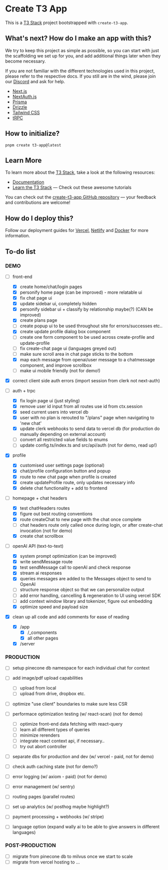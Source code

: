 # Create T3 App

This is a [T3 Stack](https://create.t3.gg/) project bootstrapped with `create-t3-app`.

## What's next? How do I make an app with this?

We try to keep this project as simple as possible, so you can start with just the scaffolding we set up for you, and add additional things later when they become necessary.

If you are not familiar with the different technologies used in this project, please refer to the respective docs. If you still are in the wind, please join our [Discord](https://t3.gg/discord) and ask for help.

- [Next.js](https://nextjs.org)
- [NextAuth.js](https://next-auth.js.org)
- [Prisma](https://prisma.io)
- [Drizzle](https://orm.drizzle.team)
- [Tailwind CSS](https://tailwindcss.com)
- [tRPC](https://trpc.io)

## How to initialize?

```
pnpm create t3-app@latest
```

## Learn More

To learn more about the [T3 Stack](https://create.t3.gg/), take a look at the following resources:

- [Documentation](https://create.t3.gg/)
- [Learn the T3 Stack](https://create.t3.gg/en/faq#what-learning-resources-are-currently-available) — Check out these awesome tutorials

You can check out the [create-t3-app GitHub repository](https://github.com/t3-oss/create-t3-app) — your feedback and contributions are welcome!

## How do I deploy this?

Follow our deployment guides for [Vercel](https://create.t3.gg/en/deployment/vercel), [Netlify](https://create.t3.gg/en/deployment/netlify) and [Docker](https://create.t3.gg/en/deployment/docker) for more information.

## To-do list

### DEMO

- [ ] front-end

  - [x] create home/chat/login pages
  - [x] personify home page (can be improved) - more relatable ui
  - [x] fix chat page ui
  - [x] update sidebar ui, completely hidden
  - [x] personify sidebar ui + classify by relationship maybe(?) (CAN be improved)
  - [x] create plans page
  - [ ] create popup ui to be used throughout site for errors/successes etc..
  - [x] create update profile dialog box component
  - [ ] create one form component to be used across create-profile and update-profile
  - [ ] fix create-chat page ui (languages greyed out)
  - [ ] make sure scroll area in chat page sticks to the bottom
  - [x] map each message from openai/user message to a chatmessage component, and improve scrollbox
  - [ ] make ui mobile friendly (not for demo!)

- [x] correct client side auth errors (import session from clerk not next-auth)

- [ ] auth + trpc

  - [x] fix login page ui (just styling)
  - [x] remove user id input from all routes use id from ctx.session
  - [x] seed current users into vercel db
  - [x] user with no plan is rerouted to "/plans" page when navigating to 'new chat'
  - [x] update clerk webhooks to send data to vercel db (for production do manually depending on external account)
  - [ ] convert all restricted value fields to enums
  - [ ] update config.ts/index.ts and src/api/auth (not for demo, read up!)

- [x] profile

  - [x] customised user settings page (optional)
  - [x] chat/profile configuration button and popup
  - [x] route to new chat page when profile is created
  - [x] create updateProfile route, only updates necessary info
  - [x] delete chat functionality + add to frontend

- [ ] homepage + chat headers

  - [x] test chatHeaders routes
  - [x] figure out best routing conventions
  - [x] route createChat to new page with the chat once complete
  - [ ] chat headers route only called once during login, or after create-chat invocation (not for demo)
  - [x] create chat scrollbox

- [ ] openAI API (text-to-text)

  - [x] system prompt optimization (can be improved)
  - [x] write sendMessage route
  - [x] test sendMessage call to openAI and check response
  - [x] stream ai responses
  - [x] queries messages are added to the Messages object to send to OpenAI
  - [ ] structure response object so that we can personalize output
  - [ ] add error handling, cancelling & regeneration to UI using vercel SDK
  - [ ] add context window library and tokenizer, figure out embedding
  - [x] optimize speed and payload size

- [x] clean up all code and add comments for ease of reading

  - [x] /app
    - [x] /\_components
    - [x] all other pages
  - [x] /server

### PRODUCTION

- [ ] setup pinecone db namespace for each individual chat for context
- [ ] add image/pdf upload capabilities

  - [ ] upload from local
  - [ ] upload from drive, dropbox etc.

- [ ] optimize "use client" boundaries to make sure less CSR

- [ ] performace optimization testing (w/ react-scan) (not for demo)

  - [ ] optimize front-end data fetching with react-query
  - [ ] learn all different types of queries
  - [ ] minimize rerenders
  - [ ] integrate react context api, if necessary..
  - [ ] try out abort controller

- [ ] separate dbs for production and dev (w/ vercel - paid, not for demo)
- [ ] check auth caching state (not for demo?)
- [ ] error logging (w/ axiom - paid) (not for demo)
- [ ] error management (w/ sentry)
- [ ] routing pages (parallel routes)
- [ ] set up analytics (w/ posthog maybe highlight?)
- [ ] payment processing + webhooks (w/ stripe)
- [ ] language option (expand wally ai to be able to give answers in different languages)

### POST-PRODUCTION

- [ ] migrate from pinecone db to milvus once we start to scale
- [ ] migrate from vercel hosting to ...
